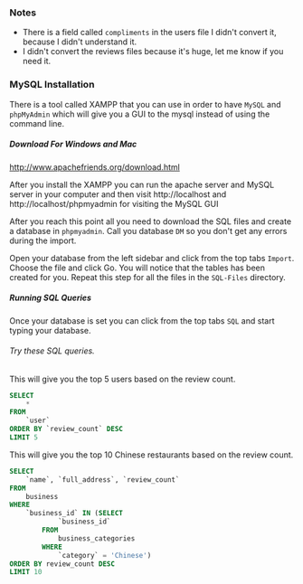 ### Notes

* There is a field called `compliments` in the users file I didn't convert it, because I didn't understand it. 
* I didn't convert the reviews files because it's huge, let me know if you need it.


### MySQL Installation 

There is a tool called XAMPP that you can use in order to have `MySQL` and `phpMyAdmin` which will give you a GUI to the mysql instead of using the command line.

##### Download For Windows and Mac
http://www.apachefriends.org/download.html

After you install the XAMPP you can run the apache server and MySQL server in your computer and then visit http://localhost and http://localhost/phpmyadmin for visiting the MySQL GUI

After you reach this point all you need to download the SQL files and create a database in `phpmyadmin`. Call you database `DM` so you don't get any errors during the import. 

Open your database from the left sidebar and click from the top tabs `Import`. Choose the file and click Go. You will notice that the tables has been created for you. Repeat this step for all the files in the `SQL-Files` directory.

##### Running SQL Queries
Once your database is set you can click from the top tabs `SQL` and start typing your database. 

###### Try these SQL queries.

This will give you the top 5 users based on the review count.
```SQL
SELECT 
    *
FROM
    `user`
ORDER BY `review_count` DESC
LIMIT 5
```

This will give you the top 10 Chinese restaurants based on the review count.
```SQL
SELECT 
    `name`, `full_address`, `review_count`
FROM
    business
WHERE
    `business_id` IN (SELECT 
            `business_id`
        FROM
            business_categories
        WHERE
            `category` = 'Chinese')
ORDER BY review_count DESC
LIMIT 10
```
